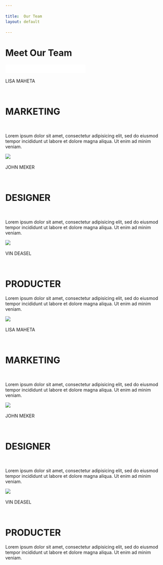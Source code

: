 ```yaml
---

title:  Our Team
layout: default

---
```

<!--<div class = "container-fluid">
	<h1>Meet the Team</h1>
  	<div class = "row" style = "background-color:lightcyan;">
    <div class = "col-xs-4">1</div>
    <div class = "col-xs-4">2</div>
    <div class = "col-xs-4">3</div>  
	</div>
</div>-->
<!--http://nicesnippets.com/snippet/how-to-create-responsive-meet-our-team-page-design-using-bootstrap -->
<div class="container section-ourTeam">
	<div class="row">
		<div class="col-md-12 col-sm-12 col-xs-12 ourTeam-heading text-center">
			<h1>Meet Our Team</h1>
		</div>
	</div>
	<div class="row">
		<div class="col-md-4 col-sm-4 col-xs-12">
			<div class="row section-success ourTeam-box text-center">
				<div class="col-md-12 section1">
					<img src="/assets/media/Team/img1.jpg" title="img1" alt = "img1" style = "background-color: black;">
				</div>
				<div class="col-md-12 section2">
					<p>LISA MAHETA</p><br>
					<h1>MARKETING</h1><br>
				</div>
				<div class="col-md-12 section3">
					<p>
						Lorem ipsum dolor sit amet, consectetur adipisicing elit, sed do eiusmod
						tempor incididunt ut labore et dolore magna aliqua. Ut enim ad minim veniam.
					</p>
				</div>
				<div class="col-md-12 section4">
					<i class="fa fa-facebook-official" aria-hidden="true"></i>
					<i class="fa fa-twitter" aria-hidden="true"></i>
					<i class="fa fa-google-plus" aria-hidden="true"></i>
					<i class="fa fa-envelope" aria-hidden="true"></i>
				</div>
			</div>
		</div>
		<div class="col-md-4 col-sm-4 col-xs-12">
			<div class="row section-info ourTeam-box text-center">
				<div class="col-md-12 section1">
					<img src="/demo/meet02.png">
				</div>
				<div class="col-md-12 section2">
					<p>JOHN MEKER</p><br>
					<h1>DESIGNER</h1><br>
				</div>
				<div class="col-md-12 section3">
					<p>
						Lorem ipsum dolor sit amet, consectetur adipisicing elit, sed do eiusmod
						tempor incididunt ut labore et dolore magna aliqua. Ut enim ad minim veniam.
					</p>
				</div>
				<div class="col-md-12 section4">
					<i class="fa fa-facebook-official" aria-hidden="true"></i>
					<i class="fa fa-twitter" aria-hidden="true"></i>
					<i class="fa fa-google-plus" aria-hidden="true"></i>
					<i class="fa fa-envelope" aria-hidden="true"></i>
				</div>
			</div>
		</div>
		<div class="col-md-4 col-sm-4 col-xs-12">
			<div class="row section-danger ourTeam-box text-center">
				<div class="col-md-12 section1">
					<img src="/demo/meet03.png">
				</div>
				<div class="col-md-12 section2">
					<p>VIN DEASEL</p><br>
					<h1>PRODUCTER</h1>
				</div>
				<div class="col-md-12 section3">
					<p>
						Lorem ipsum dolor sit amet, consectetur adipisicing elit, sed do eiusmod
						tempor incididunt ut labore et dolore magna aliqua. Ut enim ad minim veniam.
					</p>
				</div>
				<div class="col-md-12 section4">
					<i class="fa fa-facebook-official" aria-hidden="true"></i>
					<i class="fa fa-twitter" aria-hidden="true"></i>
					<i class="fa fa-google-plus" aria-hidden="true"></i>
					<i class="fa fa-envelope" aria-hidden="true"></i>
				</div>
			</div>
		</div>
	</div>
		<div class="row">
		<div class="col-md-4 col-sm-4 col-xs-12">
			<div class="row section-danger ourTeam-box text-center">
				<div class="col-md-12 section1">
					<img src="/demo/meet01.png">
				</div>
				<div class="col-md-12 section2">
					<p>LISA MAHETA</p><br>
					<h1>MARKETING</h1><br>
				</div>
				<div class="col-md-12 section3">
					<p>
						Lorem ipsum dolor sit amet, consectetur adipisicing elit, sed do eiusmod
						tempor incididunt ut labore et dolore magna aliqua. Ut enim ad minim veniam.
					</p>
				</div>
				<div class="col-md-12 section4">
					<i class="fa fa-facebook-official" aria-hidden="true"></i>
					<i class="fa fa-twitter" aria-hidden="true"></i>
					<i class="fa fa-google-plus" aria-hidden="true"></i>
					<i class="fa fa-envelope" aria-hidden="true"></i>
				</div>
			</div>
		</div>
		<div class="col-md-4 col-sm-4 col-xs-12">
			<div class="row section-info ourTeam-box text-center">
				<div class="col-md-12 section1">
					<img src="/demo/meet02.png">
				</div>
				<div class="col-md-12 section2">
					<p>JOHN MEKER</p><br>
					<h1>DESIGNER</h1><br>
				</div>
				<div class="col-md-12 section3">
					<p>
						Lorem ipsum dolor sit amet, consectetur adipisicing elit, sed do eiusmod
						tempor incididunt ut labore et dolore magna aliqua. Ut enim ad minim veniam.
					</p>
				</div>
				<div class="col-md-12 section4">
					<i class="fa fa-facebook-official" aria-hidden="true"></i>
					<i class="fa fa-twitter" aria-hidden="true"></i>
					<i class="fa fa-google-plus" aria-hidden="true"></i>
					<i class="fa fa-envelope" aria-hidden="true"></i>
				</div>
			</div>
		</div>
		<div class="col-md-4 col-sm-4 col-xs-12">
			<div class="row section-success ourTeam-box text-center">
				<div class="col-md-12 section1">
					<img src="/demo/meet03.png">
				</div>
				<div class="col-md-12 section2">
					<p>VIN DEASEL</p><br>
					<h1>PRODUCTER</h1>
				</div>
				<div class="col-md-12 section3">
					<p>
						Lorem ipsum dolor sit amet, consectetur adipisicing elit, sed do eiusmod
						tempor incididunt ut labore et dolore magna aliqua. Ut enim ad minim veniam.
					</p>
				</div>
				<div class="col-md-12 section4">
					<i class="fa fa-facebook-official" aria-hidden="true"></i>
					<i class="fa fa-twitter" aria-hidden="true"></i>
					<i class="fa fa-google-plus" aria-hidden="true"></i>
					<i class="fa fa-envelope" aria-hidden="true"></i>
				</div>
			</div>
		</div>
	</div>
</div>